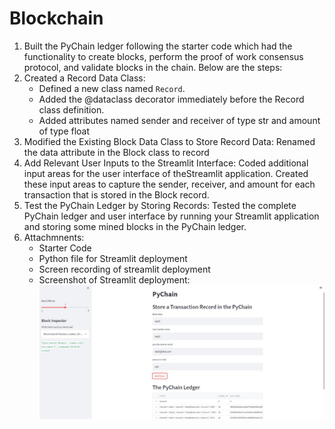 # Blockchain
1. Built the PyChain ledger following the starter code which had the functionality to create blocks, perform the proof of work consensus protocol, and validate blocks in the chain. Below are the steps:
2. Created a Record Data Class:
    * Defined a new class named `Record`.
    * Added the @dataclass decorator immediately before the Record class definition.
    * Added attributes named sender and receiver of type str and amount of type float
3. Modified the Existing Block Data Class to Store Record Data: Renamed the data attribute in the Block class to record
4. Add Relevant User Inputs to the Streamlit Interface: Coded additional input areas for the user interface of theStreamlit application. Created these input areas to capture the sender, receiver, and amount for each transaction that is stored in the Block record. 
5. Test the PyChain Ledger by Storing Records: Tested the complete PyChain ledger and user interface by running your Streamlit application and storing some mined blocks in the PyChain ledger.
6. Attachmnents:
    * Starter Code
    * Python file for Streamlit deployment
    * Screen recording of streamlit deployment
    * Screenshot of Streamlit deployment:
![image](https://github.com/nhc12/Blockchain/blob/main/PyChain%20Screenshot.jpg)

    

